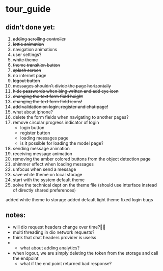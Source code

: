 # tour_guide

## didn't done yet:
1. ~~adding scrolling controller~~
2. ~~lottie animation~~
3. navigation animations
4. user settings?
5. ~~white theme~~
6. ~~theme transition button~~
7. ~~splash screen~~
8. no internet page
9. ~~logout button~~
10. ~~messages shouldn't divide the page horizontally~~
11. ~~hide passwords when bing written and add eye icon~~
12. ~~changing the text form field height~~
13. ~~changing the text form field icons!~~
14. ~~add validation on login, register and chat page!~~
15. what about iphone?
16. delete the form fields when navigating to another pages?
17. remove circular progress indicator of login
    - login button
    - register button
    - loading messages page
    - is it possible for loading the model page?
18. sending message animation
19. receiving message animation
20. removing the amber colored buttons from the object detection page
21. shimmer effect when loading messages
22. unfocus when send a message
23. save white theme on local storage
24. start with the system default theme
25. solve the technical dept on the theme file (should use interface instead of directly shared preferences)

added white theme to storage
added default light theme
fixed login bugs
## notes:
- will dio request headers change over time? ّّ
- multi threading in dio network requests?
- think that chat headers provider is uselss
- - what about adding analytics?
- when logout, we are simply deleting the token from the storage and call the endpoint
    - what if the end point returned bad response?